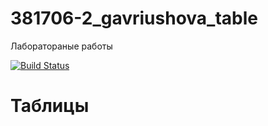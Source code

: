 # 381706-2_gavriushova_table

Лаборатораные работы

[![Build Status](https://travis-ci.org/Varvara911/381706-2_gavriushova_table.svg?branch=TableS)](https://travis-ci.org/Varvara911/381706-2_gavriushova_table)

# Таблицы
